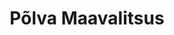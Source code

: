 ---
title: Põlva Maavalitsus
maintainer_name: Kätlin Kallas
maintainer_email: katlin.kallas@polva.maavalitsus.ee
description: ''
---